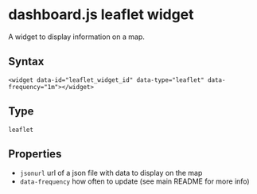 dashboard.js leaflet widget
============

A widget to display information on a map.

## Syntax
    <widget data-id="leaflet_widget_id" data-type="leaflet" data-frequency="1m"></widget>

## Type
`leaflet`

## Properties

 - `jsonurl` url of a json file with data to display on the map
 - `data-frequency` how often to update (see main README for more info)
